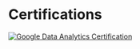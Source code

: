 # Certifications

[![Google Data Analytics Certification](Images/data_analytics_certificate.png)](PDF/Coursera%20KQ3R7RKRDS28.pdf)
